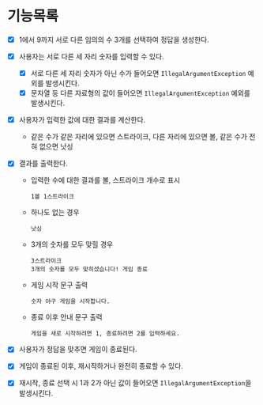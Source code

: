 # 기능목록

- [X]  1에서 9까지 서로 다른 임의의 수 3개를 선택하여 정답을 생성한다.
- [X]  사용자는 서로 다른 세 자리 숫자를 입력할 수 있다.
    - [X]  서로 다른 세 자리 숫자가 아닌 수가 들어오면 `IllegalArgumentException` 예외를 발생시킨다.
    - [X]  문자열 등 다른 자료형의 값이 들어오면 `IllegalArgumentException` 예외를 발생시킨다.
- [X]  사용자가 입력한 값에 대한 결과를 계산한다.
    - 같은 수가 같은 자리에 있으면 스트라이크, 다른 자리에 있으면 볼, 같은 수가 전혀 없으면 낫싱
- [X]  결과를 출력한다.
    - 입력한 수에 대한 결과를 볼, 스트라이크 개수로 표시

        ```
        1볼 1스트라이크
        ```

    - 하나도 없는 경우

        ```
        낫싱
        ```

    - 3개의 숫자를 모두 맞힐 경우

        ```
        3스트라이크
        3개의 숫자를 모두 맞히셨습니다! 게임 종료
        ```

    - 게임 시작 문구 출력

      `숫자 야구 게임을 시작합니다.`

    - 종료 이후 안내 문구 출력

      `게임을 새로 시작하려면 1, 종료하려면 2를 입력하세요.`

- [X]  사용자가 정답을 맞추면 게임이 종료된다.
- [X]  게임이 종료된 이후, 재시작하거나 완전히 종료할 수 있다.
- [X] 재시작, 종료 선택 시 1과 2가 아닌 값이 들어오면 `IllegalArgumentException`을 발생시킨다.